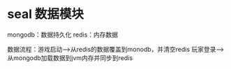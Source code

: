 # seal  数据模块
mongodb：数据持久化
redis：内存数据

数据流程：游戏启动-->从redis的数据覆盖到monodb，并清空redis
          玩家登录-->从mongodb加载数据到jvm内存并同步到redis